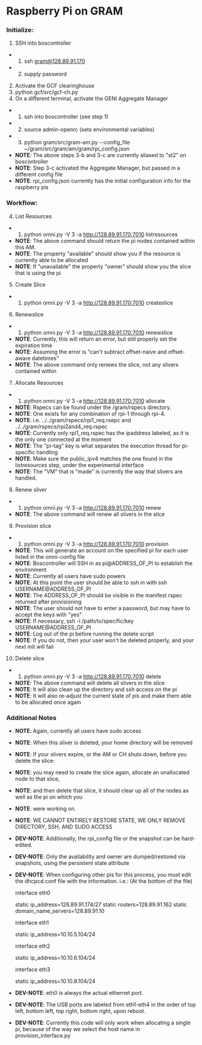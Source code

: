 # Raspberry Pi on GRAM

### Initialize:

1. SSH into boscontroller
- 1. ssh gram@128.89.91.170
- 2. supply password
2. Activate the GCF clearinghouse
  1. python gcf/src/gcf-ch.py
3. On a different terminal, activate the GENI Aggregate Manager
- 1. ssh into boscontroller (see step 1)
- 2. source admin-openrc (sets environmental variables)
- 3. python gram/src/gram-am.py --config_file ~/gram/src/gram/am/gram/rpi_config.json
- **NOTE**: The above steps 3-b and 3-c are currently aliased to "st2" on boscontroller
- **NOTE**: Step 3-c activated the Aggregate Manager, but passed in a different config file
- **NOTE**: rpi_config.json currently has the initial configuration info for the raspberry pis

### Workflow: 

4. List Resources
- 1. python omni.py -V 3 -a http://128.89.91.170:7010 listresources
- **NOTE**: The above command should return the pi nodes contained within this AM.
- **NOTE**: The property "available" should show you if the resource is currently able to be allocated
- **NOTE**: If "unavailable" the property "owner" should show you the slice that is using the pi
5. Create Slice
- 1. python omni.py -V 3 -a http://128.89.91.170:7010 createslice <slicename>
6. Renewslice
- 1. python omni.py -V 3 -a http://128.89.91.170:7010 renewslice <slicename> <YYYYMMDD>
- **NOTE**: Currently, this will return an error, but still properly set the expiration time
- **NOTE**: Assuming the error is "can't subtract offset-naive and offset-aware datetimes"
- **NOTE**: The above command only renews the slice, not any slivers contained within
7. Allocate Resources
- 1. python omni.py -V 3 -a http://128.89.91.170:7010 allocate <slicename> <rspec>
- **NOTE**: Rspecs can be found under the /gram/rspecs directory.
- **NOTE**: One exists for any combination of rpi-1 through rpi-4.
- **NOTE**: i.e. ../../gram/rspecs/rpi1_req.rsepc and ../../gram/rspecs/rpi2and4_req.rspec
- **NOTE**: Currently only rpi1_req.rspec has the ipaddress labeled, as it is the only one connected at the moment
- **NOTE**: The "pi-tag" key is what separates the execution thread for pi-specific handling
- **NOTE**: Make sure the public_ipv4 matches the one found in the listresources step, under the experimental interface
- **NOTE**: The "VM" that is "made" is currently the way that slivers are handled.
8. Renew sliver
- 1. python omni.py -V 3 -a http://128.89.91.170:7010 renew <slicename> <YYYYMMDD>
- **NOTE**: The above command will renew all slivers in the slice
9. Provision slice
- 1. python omni.py -V 3 -a http://128.89.91.170:7010 provision <slicename>
- **NOTE**: This will generate an account on the specified pi for each user listed in the omni-config file
- **NOTE**: Boscontroller will SSH in as pi@ADDRESS_OF_PI to establish the environment
- **NOTE**: Currently all users have sudo powers
- **NOTE**: At this point the user should be able to ssh in with ssh USERNAME@ADDRESS_OF_PI
- **NOTE**: The ADDRESS_OF_PI should be visible in the manifest rspec returned after provisioning
- **NOTE**: The user should not have to enter a password, but may have to accept the keys with "yes"
- **NOTE**: If necessary, ssh -i /path/to/specific/key USERNAME@ADDRESS_OF_PI
- **NOTE**: Log out of the pi before running the delete script
- **NOTE**: If you do not, then your user won't be deleted properly, and your next init will fail
10. Delete slice
- 1. python omni.py -V 3 -a http://128.89.91.170:7010 delete <slicename>
- **NOTE**: The above command will delete all slivers in the slice
- **NOTE**: It will also clean up the directory and ssh access on the pi
- **NOTE**: It will also re-adjust the current state of pis and make them able to be allocated once again

### Additional Notes

- **NOTE**: Again, currently all users have sudo access
- **NOTE**: When this sliver is deleted, your home directory will be removed
- **NOTE**: If your slivers expire, or the AM or CH shuts down, before you delete the slice:
- **NOTE**: you may need to create the slice again, allocate an unallocated node to that slice,
- **NOTE**: and then delete that slice, it should clear up all of the nodes as well as the pi on which you
- **NOTE**: were working on.
- **NOTE**: WE CANNOT ENTIRELY RESTORE STATE, WE ONLY REMOVE DIRECTORY, SSH, AND SUDO ACCESS
- **DEV-NOTE**: Additionally, the rpi_config file or the snapshot can be hard-edited.
- **DEV-NOTE**: Only the availability and owner are dumped/restored via snapshots, using the persistent state attribute
- **DEV-NOTE**: When configuring other pis for this process, you must edit the dhcpcd.conf file with the information. i.e.: 
  (At the bottom of the file)

  interface eth0

  static ip_address=128.89.91.174/27 
  static routers=128.89.91.162
  static domain_name_servers=128.89.91.10

  interface eth1

  static ip_address=10.10.5.104/24

  interface eth2

  static ip_address=10.10.6.104/24

  interface eth3

  static ip_address=10.10.8.104/24

- **DEV-NOTE**: eth0 is always the actual ethernet port.
- **DEV-NOTE**: The USB ports are labeled from eth1-eth4 in the order of top left, bottom left, top right, bottom right, upon reboot.
- **DEV-NOTE**: Currently this code will only work when allocating a single pi, because of the way we select the host name in provision_interface.py
